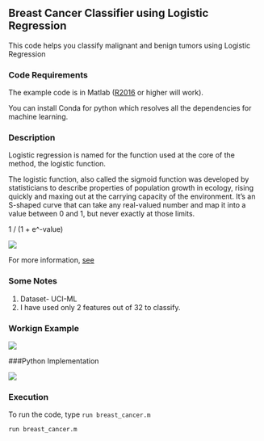 ## Breast Cancer Classifier using Logistic Regression
This code helps you classify malignant and benign tumors using Logistic Regression


### Code Requirements
The example code is in Matlab ([R2016](https://in.mathworks.com/help/matlab/) or higher will work). 

You can install Conda for python which resolves all the dependencies for machine learning.

### Description
Logistic regression is named for the function used at the core of the method, the logistic function.

The logistic function, also called the sigmoid function was developed by statisticians to describe properties of population growth in ecology, rising quickly and maxing out at the carrying capacity of the environment. It’s an S-shaped curve that can take any real-valued number and map it into a value between 0 and 1, but never exactly at those limits.

1 / (1 + e^-value)

<img src="https://github.com/akshaybahadur21/BreastCancer_Classification/blob/master/Logistic-Function.png">

For more information, [see](https://en.wikipedia.org/wiki/Logistic_regression)

### Some Notes
1) Dataset- UCI-ML
2) I have used only 2 features out of 32 to classify.

### Workign Example
<img src="https://github.com/akshaybahadur21/BreastCancer_Classification/blob/master/breast_cancer.gif">

###Python  Implementation

<img src="https://github.com/akshaybahadur21/BreastCancer_Classification/blob/master/b_cancer_python.gif">

### Execution
To run the code, type `run breast_cancer.m`

```
run breast_cancer.m
```

